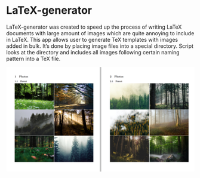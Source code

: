 # LaTeX-generator

LaTeX-generator was created to speed up the process of writing LaTeX documents with large amount of images which are quite annoying to include in LaTeX. This app allows user to generate TeX templates with images added in bulk. It’s done by placing image files into a special directory. Script looks at the directory and includes all images following certain naming pattern into a TeX file.

![](/img/latex_ss1.png)
